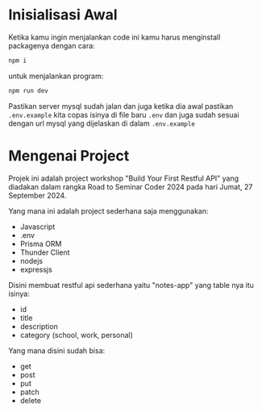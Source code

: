 # Inisialisasi Awal

Ketika kamu ingin menjalankan code ini kamu harus menginstall packagenya dengan cara:
```bash
npm i
```

untuk menjalankan program:

```bash
npm run dev
```

Pastikan server mysql sudah jalan dan juga ketika dia awal pastikan `.env.example` kita copas isinya di file baru `.env` dan juga sudah sesuai dengan url mysql yang dijelaskan di dalam `.env.example`

# Mengenai Project
Projek ini adalah project workshop "Build Your First Restful API" yang diadakan dalam rangka Road to Seminar Coder 2024 pada hari Jumat, 27 September 2024. 

Yang mana ini adalah project sederhana saja menggunakan:
- Javascript
- .env
- Prisma ORM
- Thunder Client
- nodejs
- expressjs

Disini membuat restful api sederhana yaitu "notes-app" yang table nya itu isinya:
- id
- title
- description
- category (school, work, personal)

Yang mana disini sudah bisa:
- get
- post
- put
- patch
- delete

  
